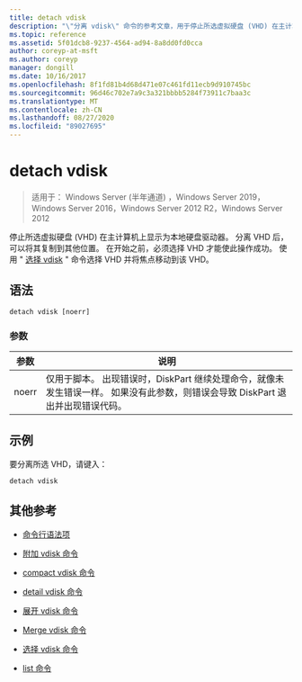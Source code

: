 ```yaml
---
title: detach vdisk
description: "\"分离 vdisk\" 命令的参考文章，用于停止所选虚拟硬盘 (VHD) 在主计算机上显示为本地硬盘驱动器。"
ms.topic: reference
ms.assetid: 5f01dcb8-9237-4564-ad94-8a8dd0fd0cca
author: coreyp-at-msft
ms.author: coreyp
manager: dongill
ms.date: 10/16/2017
ms.openlocfilehash: 8f1fd81b4d68d471e07c461fd11ecb9d910745bc
ms.sourcegitcommit: 96d46c702e7a9c3a321bbbb5284f73911c7baa3c
ms.translationtype: MT
ms.contentlocale: zh-CN
ms.lasthandoff: 08/27/2020
ms.locfileid: "89027695"
---
```

# <a name="detach-vdisk"></a>detach vdisk

> 适用于： Windows Server (半年通道) ，Windows Server 2019，Windows Server 2016，Windows Server 2012 R2，Windows Server 2012

停止所选虚拟硬盘 (VHD) 在主计算机上显示为本地硬盘驱动器。 分离 VHD 后，可以将其复制到其他位置。 在开始之前，必须选择 VHD 才能使此操作成功。 使用 " [选择 vdisk](select-vdisk.md) " 命令选择 VHD 并将焦点移动到该 VHD。


## <a name="syntax"></a>语法

```
detach vdisk [noerr]
```

### <a name="parameters"></a>参数

| 参数 | 说明 |
| --------- | ----------- |
| noerr | 仅用于脚本。 出现错误时，DiskPart 继续处理命令，就像未发生错误一样。 如果没有此参数，则错误会导致 DiskPart 退出并出现错误代码。 |

## <a name="examples"></a>示例

要分离所选 VHD，请键入：

```
detach vdisk
```

## <a name="additional-references"></a>其他参考

- [命令行语法项](command-line-syntax-key.md)

- [附加 vdisk 命令](attach-vdisk.md)

- [compact vdisk 命令](compact-vdisk.md)

- [detail vdisk 命令](detail-vdisk.md)

- [展开 vdisk 命令](expand-vdisk.md)

- [Merge vdisk 命令](merge-vdisk.md)

- [选择 vdisk 命令](select-vdisk.md)

- [list 命令](list.md)
